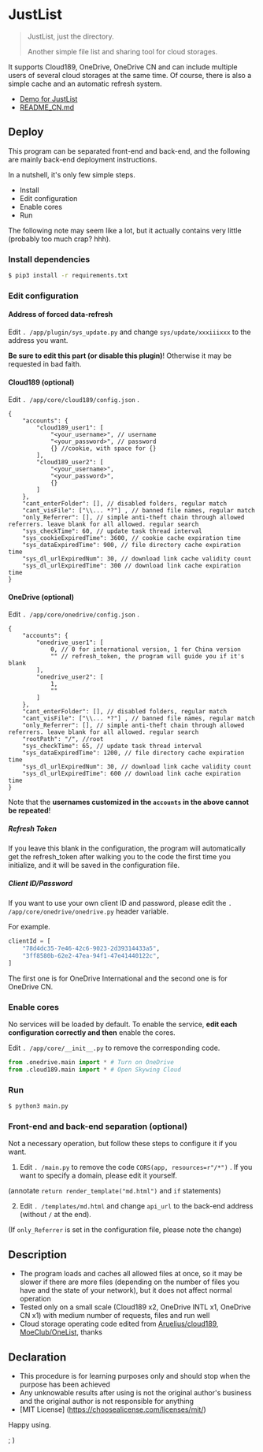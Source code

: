 # JustList

> JustList, just the directory.
>
> Another simple file list and sharing tool for cloud storages.

It supports Cloud189, OneDrive, OneDrive CN and can include multiple users of several cloud storages at the same time. Of course, there is also a simple cache and an automatic refresh system.

* [Demo for JustList](https://lib.tls.moe/)
* [README_CN.md](README.md)

## Deploy

This program can be separated front-end and back-end, and the following are mainly back-end deployment instructions.

In a nutshell, it's only few simple steps.

* Install
* Edit configuration
* Enable cores
* Run

The following note may seem like a lot, but it actually contains very little (probably too much crap? hhh).

### Install dependencies

``` bash
$ pip3 install -r requirements.txt
```

### Edit configuration

#### Address of forced data-refresh

Edit `. /app/plugin/sys_update.py` and change `sys/update/xxxiiixxx` to the address you want.

**Be sure to edit this part (or disable this plugin)**! Otherwise it may be requested in bad faith.

#### Cloud189 (optional)

Edit `. /app/core/cloud189/config.json` .

``` 
{
    "accounts": {
        "cloud189_user1": [
            "<your_username>", // username
            "<your_password>", // password
            {} //cookie, with space for {}
        ],
        "cloud189_user2": [
            "<your_username>",
            "<your_password>",
            {}
        ]
    },
    "cant_enterFolder": [], // disabled folders, regular match
    "cant_visFile": ["\\... *?"] , // banned file names, regular match
    "only_Referrer": [], // simple anti-theft chain through allowed referrers. leave blank for all allowed. regular search
    "sys_checkTime": 60, // update task thread interval
    "sys_cookieExpiredTime": 3600, // cookie cache expiration time
    "sys_dataExpiredTime": 900, // file directory cache expiration time
    "sys_dl_urlExpiredNum": 30, // download link cache validity count
    "sys_dl_urlExpiredTime": 300 // download link cache expiration time
}
```

#### OneDrive (optional)

Edit `. /app/core/onedrive/config.json` .

``` 
{
    "accounts": {
        "onedrive_user1": [
            0, // 0 for international version, 1 for China version
            "" // refresh_token, the program will guide you if it's blank
        ],
        "onedrive_user2": [
            1,
            ""
        ]
    },
    "cant_enterFolder": [], // disabled folders, regular match
    "cant_visFile": ["\\... *?"] , // banned file names, regular match
    "only_Referrer": [], // simple anti-theft chain through allowed referrers. leave blank for all allowed. regular search
    "rootPath": "/", //root
    "sys_checkTime": 65, // update task thread interval
    "sys_dataExpiredTime": 1200, // file directory cache expiration time
    "sys_dl_urlExpiredNum": 30, // download link cache validity count
    "sys_dl_urlExpiredTime": 600 // download link cache expiration time
}
```

Note that the **usernames customized in the `accounts` in the above cannot be repeated**!

##### Refresh Token

If you leave this blank in the configuration, the program will automatically get the refresh_token after walking you to the code the first time you initialize, and it will be saved in the configuration file.

##### Client ID/Password

If you want to use your own client ID and password, please edit the `. /app/core/onedrive/onedrive.py` header variable.

For example.

``` python
clientId = [
    "78d4dc35-7e46-42c6-9023-2d39314433a5",
    "3ff8580b-62e2-47ea-94f1-47e41440122c",
]
```

The first one is for OneDrive International and the second one is for OneDrive CN.

### Enable cores

No services will be loaded by default. To enable the service, **edit each configuration correctly and then** enable the cores.

Edit `. /app/core/__init__.py` to remove the corresponding code.

``` python
from .onedrive.main import * # Turn on OneDrive
from .cloud189.main import * # Open Skywing Cloud

```

### Run

``` bash
$ python3 main.py
```

### Front-end and back-end separation (optional)

Not a necessary operation, but follow these steps to configure it if you want.

1. Edit `. /main.py` to remove the code `CORS(app, resources=r"/*")` . If you want to specify a domain, please edit it yourself.

(annotate `return render_template("md.html")` and `if` statements)

2. Edit `. /templates/md.html` and change `api_url` to the back-end address (without `/` at the end).

(If `only_Referrer` is set in the configuration file, please note the change)

## Description

* The program loads and caches all allowed files at once, so it may be slower if there are more files (depending on the number of files you have and the state of your network), but it does not affect normal operation
* Tested only on a small scale (Cloud189 x2, OneDrive INTL x1, OneDrive CN x1) with medium number of requests, files and run well
* Cloud storage operating code edited from [Aruelius/cloud189](https://github.com/Aruelius/cloud189), [MoeClub/OneList](https://github.com/MoeClub/OneList), thanks

## Declaration

* This procedure is for learning purposes only and should stop when the purpose has been achieved
* Any unknowable results after using is not the original author's business and the original author is not responsible for anything
* [MIT License] (https://choosealicense.com/licenses/mit/)

Happy using.

; )
